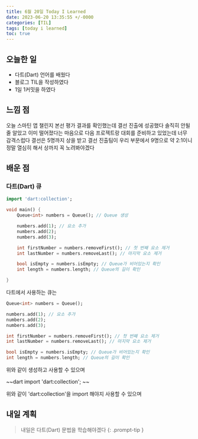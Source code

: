 ```yaml
---
title: 6월 20일 Today I Learned
date: 2023-06-20 13:35:55 +/-0000
categories: [TIL]
tags: [today i learned]
toc: true
---
```


## 오늘한 일

* 다트(Dart) 언어를 배웠다
* 블로그 TIL을 작성하였다
* 1일 1커밋을 하였다

## 느낌 점

오늘 스마틴 앱 챌린지 본선 평가 결과를 확인했는데 결선 진출에 성공했다 솔직히 안될 줄 알았고
이미 떨어졌다는 마음으로 다음 프로젝트랑 대회를 준비하고 있었는데 너무 감격스럽다
결선은 5명까지 상을 받고 결선 진출팀이 우리 부문에서 9명으로 약 2:1이니 정말 열심히 해서 상까지 꼭 노려봐야겠다

## 배운 점

### 다트(Dart) 큐

~~~dart
import 'dart:collection';

void main() {
    Queue<int> numbers = Queue(); // Queue 생성

    numbers.add(1); // 요소 추가
    numbers.add(2);
    numbers.add(3);

    int firstNumber = numbers.removeFirst(); // 첫 번째 요소 제거
    int lastNumber = numbers.removeLast(); // 마지막 요소 제거

    bool isEmpty = numbers.isEmpty; // Queue가 비어있는지 확인
    int length = numbers.length; // Queue의 길이 확인

}
~~~

다트에서 사용하는 큐는 

~~~dart
Queue<int> numbers = Queue();

numbers.add(1); // 요소 추가
numbers.add(2);
numbers.add(3);

int firstNumber = numbers.removeFirst(); // 첫 번째 요소 제거
int lastNumber = numbers.removeLast(); // 마지막 요소 제거

bool isEmpty = numbers.isEmpty; // Queue가 비어있는지 확인
int length = numbers.length; // Queue의 길이 확인
~~~

위와 같이 생성하고 사용할 수 있으며

~~dart
import 'dart:collection';
~~

위와 같이 'dart:collection'을 import 해야지 사용할 수 있으며

## 내일 계획

> 내일은 다트(Dart) 문법을 학습해야겠다
{: .prompt-tip }
